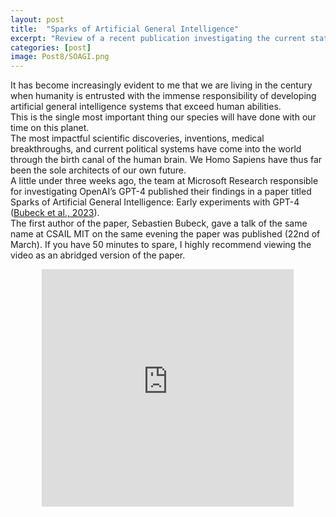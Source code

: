 ```yaml
---
layout: post
title:  "Sparks of Artificial General Intelligence"
excerpt: "Review of a recent publication investigating the current state of machine intelligence"
categories: [post]
image: Post8/SOAGI.png
---
```

It has become increasingly evident to me that we are living in the century when humanity is entrusted with the immense responsibility of developing artificial general intelligence systems that exceed human abilities.
<br>
This is the single most important thing our species will have done with our time on this planet.
<br>
The most impactful scientific discoveries, inventions, medical breakthroughs, and current political systems have come into the world through the birth canal of the human brain. We Homo Sapiens have thus far been the sole architects of our own future.
<br>
A little under three weeks ago, the team at Microsoft Research responsible for investigating OpenAI’s GPT-4 published their findings in a paper titled Sparks of Artificial General Intelligence: Early experiments with GPT-4 ([Bubeck et al., 2023](https://arxiv.org/pdf/2303.12712.pdf)).
<br>
The first author of the paper, Sebastien Bubeck, gave a talk of the same name at CSAIL MIT on the same evening the paper was published (22nd of March). If you have 50 minutes to spare, I highly recommend viewing the video as an abridged version of the paper.
<br>
<div align="center"><iframe style="height:380px;width:80%" src="https://www.youtube.com/embed/qbIk7-JPB2c" frameborder="0" allow="accelerometer; autoplay; clipboard-write; encrypted-media; gyroscope; picture-in-picture" allowfullscreen></iframe></div>
<br>
